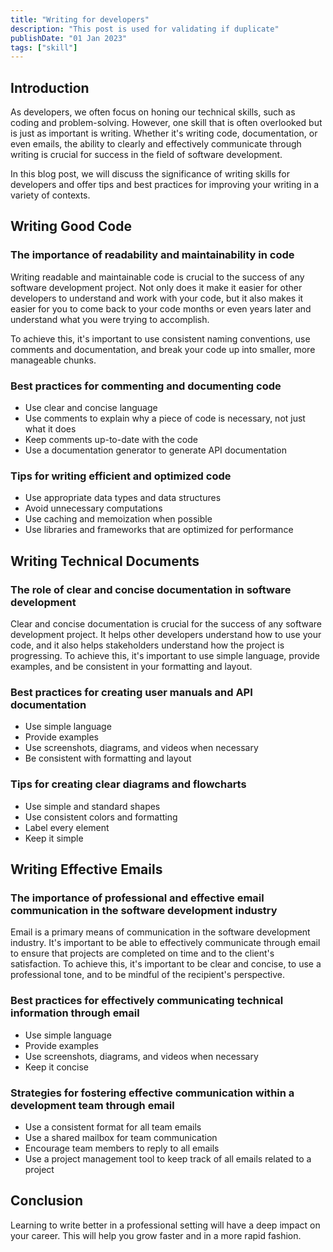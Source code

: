 ```yaml
---
title: "Writing for developers"
description: "This post is used for validating if duplicate"
publishDate: "01 Jan 2023"
tags: ["skill"]
---
```


## Introduction

As developers, we often focus on honing our technical skills, such as coding and problem-solving. However, one skill that is often overlooked but is just as important is writing. Whether it's writing code, documentation, or even emails, the ability to clearly and effectively communicate through writing is crucial for success in the field of software development.

In this blog post, we will discuss the significance of writing skills for developers and offer tips and best practices for improving your writing in a variety of contexts.

## Writing Good Code

### The importance of readability and maintainability in code

Writing readable and maintainable code is crucial to the success of any software development project. Not only does it make it easier for other developers to understand and work with your code, but it also makes it easier for you to come back to your code months or even years later and understand what you were trying to accomplish.

To achieve this, it's important to use consistent naming conventions, use comments and documentation, and break your code up into smaller, more manageable chunks.

### Best practices for commenting and documenting code

- Use clear and concise language
- Use comments to explain why a piece of code is necessary, not just what it does
- Keep comments up-to-date with the code
- Use a documentation generator to generate API documentation

### Tips for writing efficient and optimized code

- Use appropriate data types and data structures
- Avoid unnecessary computations
- Use caching and memoization when possible
- Use libraries and frameworks that are optimized for performance

## Writing Technical Documents

### The role of clear and concise documentation in software development

Clear and concise documentation is crucial for the success of any software development project. It helps other developers understand how to use your code, and it also helps stakeholders understand how the project is progressing. To achieve this, it's important to use simple language, provide examples, and be consistent in your formatting and layout.

### Best practices for creating user manuals and API documentation

- Use simple language
- Provide examples
- Use screenshots, diagrams, and videos when necessary
- Be consistent with formatting and layout

### Tips for creating clear diagrams and flowcharts

- Use simple and standard shapes
- Use consistent colors and formatting
- Label every element
- Keep it simple

## Writing Effective Emails

### The importance of professional and effective email communication in the software development industry

Email is a primary means of communication in the software development industry. It's important to be able to effectively communicate through email to ensure that projects are completed on time and to the client's satisfaction. To achieve this, it's important to be clear and concise, to use a professional tone, and to be mindful of the recipient's perspective.

### Best practices for effectively communicating technical information through email

- Use simple language
- Provide examples
- Use screenshots, diagrams, and videos when necessary
- Keep it concise

### Strategies for fostering effective communication within a development team through email

- Use a consistent format for all team emails
- Use a shared mailbox for team communication
- Encourage team members to reply to all emails
- Use a project management tool to keep track of all emails related to a project

## Conclusion

Learning to write better in a professional setting will have a deep impact on your career. This will help you grow faster and in a more rapid fashion.
